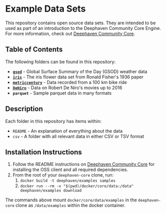 # Example Data Sets

This repository contains open source data sets.  They are intended to be used as part of an introduction to the Deephaven Community Core Engine.  For more information, check out [Deephaven Community Core](https://github.com/deephaven/deephaven-core).

## Table of Contents

The following folders can be found in this repository:

- **[`gsod`](https://catalog.data.gov/dataset/global-surface-summary-of-the-day-gsod)** - Global Surface Summary of the Day (GSOD) weather data
- **[`iris`](https://archive.ics.uci.edu/ml/datasets/iris)** - The iris flower data set from Ronald Fisher's 1936 paper
- **[`metriccentury`](https://github.com/mikeblas/samples-junk/tree/main/metriccentury)** - Data recorded from a 100 km bike ride
- **[`DeNiro`](https://people.sc.fsu.edu/~jburkardt/data/csv/csv.html)** - Data on Robert De Niro's movies up to 2016
- **`parquet`** - Sample parquet data in many formats

## Description

Each folder in this repository has items within:

 - `README` - An explanation of everything about the data
 - `csv` - A folder with all relevant data in either CSV or TSV format


## Installation Instructions

1. Follow the README instructions on [Deephaven Community Core](https://github.com/deephaven/deephaven-core) for installing the OSS client and all required dependencies.
2. From the root of your `deephaven-core` clone, run:
   1. `docker build -t deephaven/examples samples`
   2. `docker run --rm -v "$(pwd)/docker/core/data:/data" deephaven/examples download`

The commands above mount `docker/core/data/examples` in the `deephaven-core` clone as `/data/examples` within the docker container.
